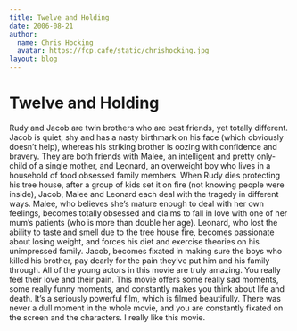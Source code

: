 ```yaml
---
title: Twelve and Holding
date: 2006-08-21
author:
  name: Chris Hocking
  avatar: https://fcp.cafe/static/chrishocking.jpg
layout: blog
---
```

# Twelve and Holding

Rudy and Jacob are twin brothers who are best friends, yet totally different. Jacob is quiet, shy and has a nasty birthmark on his face (which obviously doesn’t help), whereas his striking brother is oozing with confidence and bravery. They are both friends with Malee, an intelligent and pretty only-child of a single mother, and Leonard, an overweight boy who lives in a household of food obsessed family members. When Rudy dies protecting his tree house, after a group of kids set it on fire (not knowing people were inside), Jacob, Malee and Leonard each deal with the tragedy in different ways. Malee, who believes she’s mature enough to deal with her own feelings, becomes totally obsessed and claims to fall in love with one of her mum’s patients (who is more than double her age). Leonard, who lost the ability to taste and smell due to the tree house fire, becomes passionate about losing weight, and forces his diet and exercise theories on his unimpressed family. Jacob, becomes fixated in making sure the boys who killed his brother, pay dearly for the pain they’ve put him and his family through. All of the young actors in this movie are truly amazing. You really feel their love and their pain. This movie offers some really sad moments, some really funny moments, and constantly makes you think about life and death. It’s a seriously powerful film, which is filmed beautifully. There was never a dull moment in the whole movie, and you are constantly fixated on the screen and the characters. I really like this movie.